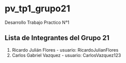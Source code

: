 # pv_tp1_grupo21
Desarrollo Trabajo Practico N°1

## Lista de Integrantes del Grupo 21

1. Ricardo Julián Flores - usuario: RicardoJulianFlores
2. Carlos Gabriel Vazquez - usuario: CarlosVazquez123